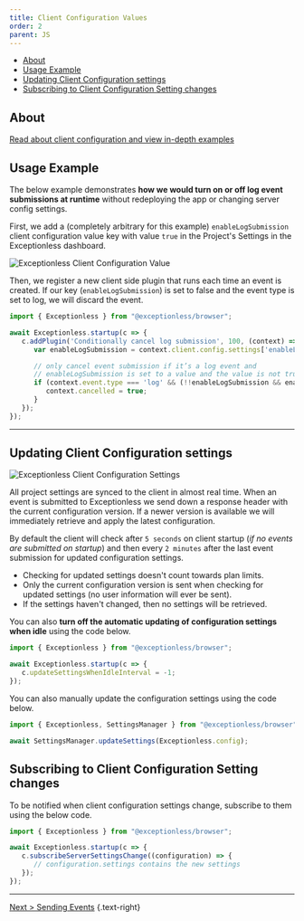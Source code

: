 ```yaml
---
title: Client Configuration Values
order: 2
parent: JS
---
```

- [About](#about)
- [Usage Example](#usage-example)
- [Updating Client Configuration settings](#updating-client-configuration-settings)
- [Subscribing to Client Configuration Setting changes](#subscribing-to-client-configuration-setting-changes)

## About

[Read about client configuration and view in-depth examples](../../project-settings.md)

## Usage Example

The below example demonstrates **how we would turn on or off log event submissions at runtime** without redeploying the app or changing server config settings.

First, we add a (completely arbitrary for this example) `enableLogSubmission` client configuration value key with value `true` in the Project's Settings in the Exceptionless dashboard.

![Exceptionless Client Configuration Value](../../../assets/img/docs/client-configuration.png)

Then, we register a new client side plugin that runs each time an event is created. If our key (`enableLogSubmission`) is set to false and the event type is set to log, we will discard the event.

```js
import { Exceptionless } from "@exceptionless/browser";

await Exceptionless.startup(c => {
   c.addPlugin('Conditionally cancel log submission', 100, (context) => {
      var enableLogSubmission = context.client.config.settings['enableLogSubmission'];

      // only cancel event submission if it’s a log event and
      // enableLogSubmission is set to a value and the value is not true.
      if (context.event.type === 'log' && (!!enableLogSubmission && enableLogSubmission !== 'true')) {
         context.cancelled = true;
      }
   });
});
```

***

## Updating Client Configuration settings

![Exceptionless Client Configuration Settings](../../../assets/img/docs/client-configuration.png)

All project settings are synced to the client in almost real time. When an event is submitted to Exceptionless we send down a response header with the current configuration version. If a newer version is available we will immediately retrieve and apply the latest configuration.

By default the client will check after `5 seconds` on client startup (*if no events are submitted on startup*) and then every `2 minutes` after the last event submission for updated configuration settings.

- Checking for updated settings doesn't count towards plan limits.
- Only the current configuration version is sent when checking for updated settings (no user information will ever be sent).
- If the settings haven't changed, then no settings will be retrieved.

You can also **turn off the automatic updating of configuration settings when idle** using the code below.

```js
import { Exceptionless } from "@exceptionless/browser";

await Exceptionless.startup(c => {
   c.updateSettingsWhenIdleInterval = -1;
});
```

You can also manually update the configuration settings using the code below.

```js
import { Exceptionless, SettingsManager } from "@exceptionless/browser";

await SettingsManager.updateSettings(Exceptionless.config);
```

## Subscribing to Client Configuration Setting changes

To be notified when client configuration settings change, subscribe to them using the below code.

```js
import { Exceptionless } from "@exceptionless/browser";

await Exceptionless.startup(c => {
   c.subscribeServerSettingsChange((configuration) => {
      // configuration.settings contains the new settings
   });
});
```

***

[Next > Sending Events](sending-events.md) {.text-right}
